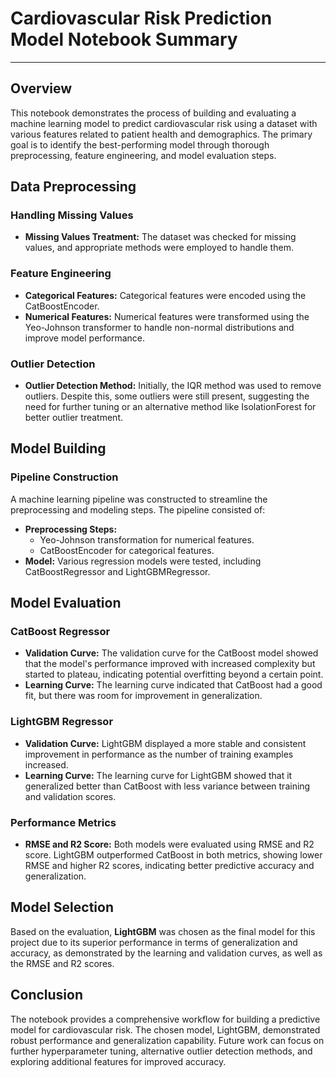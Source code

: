 # Cardiovascular Risk Prediction Model Notebook Summary

---

## Overview

This notebook demonstrates the process of building and evaluating a machine learning model to predict cardiovascular risk using a dataset with various features related to patient health and demographics. The primary goal is to identify the best-performing model through thorough preprocessing, feature engineering, and model evaluation steps.

## Data Preprocessing

### Handling Missing Values
- **Missing Values Treatment:** The dataset was checked for missing values, and appropriate methods were employed to handle them.

### Feature Engineering
- **Categorical Features:** Categorical features were encoded using the CatBoostEncoder.
- **Numerical Features:** Numerical features were transformed using the Yeo-Johnson transformer to handle non-normal distributions and improve model performance.

### Outlier Detection
- **Outlier Detection Method:** Initially, the IQR method was used to remove outliers. Despite this, some outliers were still present, suggesting the need for further tuning or an alternative method like IsolationForest for better outlier treatment.

## Model Building

### Pipeline Construction
A machine learning pipeline was constructed to streamline the preprocessing and modeling steps. The pipeline consisted of:
- **Preprocessing Steps:**
  - Yeo-Johnson transformation for numerical features.
  - CatBoostEncoder for categorical features.
- **Model:** Various regression models were tested, including CatBoostRegressor and LightGBMRegressor.

## Model Evaluation

### CatBoost Regressor
- **Validation Curve:** The validation curve for the CatBoost model showed that the model's performance improved with increased complexity but started to plateau, indicating potential overfitting beyond a certain point.
- **Learning Curve:** The learning curve indicated that CatBoost had a good fit, but there was room for improvement in generalization.

### LightGBM Regressor
- **Validation Curve:** LightGBM displayed a more stable and consistent improvement in performance as the number of training examples increased.
- **Learning Curve:** The learning curve for LightGBM showed that it generalized better than CatBoost with less variance between training and validation scores.

### Performance Metrics
- **RMSE and R2 Score:** Both models were evaluated using RMSE and R2 score. LightGBM outperformed CatBoost in both metrics, showing lower RMSE and higher R2 scores, indicating better predictive accuracy and generalization.

## Model Selection
Based on the evaluation, **LightGBM** was chosen as the final model for this project due to its superior performance in terms of generalization and accuracy, as demonstrated by the learning and validation curves, as well as the RMSE and R2 scores.

## Conclusion
The notebook provides a comprehensive workflow for building a predictive model for cardiovascular risk. The chosen model, LightGBM, demonstrated robust performance and generalization capability. Future work can focus on further hyperparameter tuning, alternative outlier detection methods, and exploring additional features for improved accuracy.